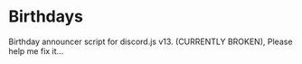 # Birthdays
Birthday announcer script for discord.js v13. (CURRENTLY BROKEN), Please help me fix it...
